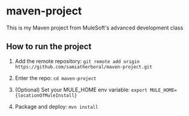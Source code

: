 # maven-project

This is my Maven project from MuleSoft's advanced development class

## How to run the project

1. Add the remote repository: `git remote add origin https://github.com/samiatherboral/maven-project.git`

1. Enter the repo: `cd maven-project`

1. (Optional) Set your MULE_HOME env variable: `export MULE_HOME={locationOfMuleInstall}`

1. Package and deploy: `mvn install`